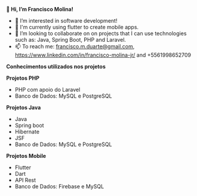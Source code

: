 <b> 👋 Hi, I’m Francisco Molina! </b>
- 👀 I’m interested in software development!
- 🌱 I'm currently using flutter to create mobile apps.
- 💞️ I’m looking to collaborate on on projects that I can use technologies such as: Java, Spring Boot, PHP and Laravel.
- 📫 To reach me: francisco.m.duarte@gmail.com, https://www.linkedin.com/in/francisco-molina-jr/ and +5561998652709

<b>Conhecimentos utilizados nos projetos</b>

<b>Projetos PHP</b>
- PHP com apoio do Laravel
- Banco de Dados: MySQL e PostgreSQL

<b>Projetos Java</b>
- Java
- Spring boot
- Hibernate
- JSF
- Banco de Dados: MySQL e PostgreSQL

<b>Projetos Mobile</b>
- Flutter
- Dart
- API Rest
- Banco de Dados: Firebase e MySQL


<!---
franciscomduarte/franciscomduarte is a ✨ special ✨ repository because its `README.md` (this file) appears on your GitHub profile.
You can click the Preview link to take a look at your changes.
--->
